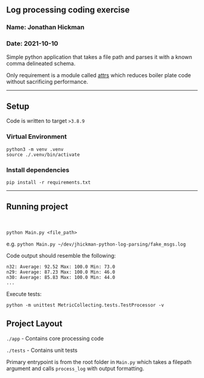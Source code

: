 ## Log processing coding exercise
### Name: Jonathan Hickman
### Date: 2021-10-10

Simple python application that takes a file path and parses it with a known comma delineated schema. 

Only requirement is a module called [attrs](https://www.attrs.org/en/stable/) which reduces boiler plate code without sacrificing performance.


<hr>

## Setup

Code is written to target `>3.8.9`

### Virtual Environment

```
python3 -m venv .venv
source ./.venv/bin/activate
```

### Install dependencies

```
pip install -r requirements.txt
```

<hr>

## Running project 
<br>

`python Main.py <file_path>`

e.g. `python Main.py ~/dev/jhickman-python-log-parsing/fake_msgs.log`

Code output should resemble the following:
```
n32: Average: 92.52 Max: 100.0 Min: 73.0
n29: Average: 87.23 Max: 100.0 Min: 46.0
n30: Average: 85.83 Max: 100.0 Min: 44.0
...
```

Execute tests: 

`python -m unittest MetricCollecting.tests.TestProcessor -v`


## Project Layout

`./app` - Contains core processing code

`./tests` - Contains unit tests 

Primary entrypoint is from the root folder in `Main.py` which takes a filepath argument and calls `process_log` with output formatting. 
